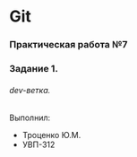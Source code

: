 # Git
### Практическая работа №7
### Задание 1.
###### dev-ветка.
Выполнил:
* Троценко Ю.М.
* УВП-312
